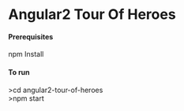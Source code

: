 <h1>Angular2 Tour Of Heroes</h1>

<h4>Prerequisites</h4>
npm Install

<h4>To run</h4>
>cd angular2-tour-of-heroes <br>
>npm start
